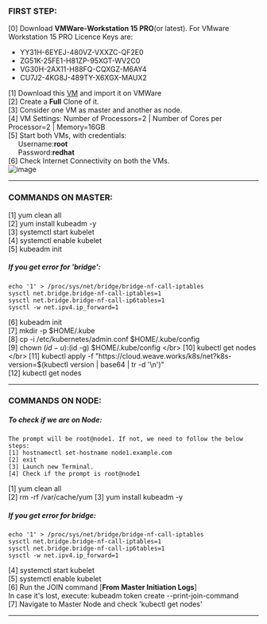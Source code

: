 ### FIRST STEP:

[0] Download **VMWare-Workstation 15 PRO**(or latest). For VMware Workstation 15 PRO Licence Keys are:</br>	
- YY31H-6EYEJ-480VZ-VXXZC-QF2E0  </br>
- ZG51K-25FE1-H81ZP-95XGT-WV2C0  </br>
- VG30H-2AX11-H88FQ-CQXGZ-M6AY4  </br>
- CU7J2-4KG8J-489TY-X6XGX-MAUX2  </br>

[1] Download this [VM](https://drive.google.com/open?id=1p8kBqbWW2sp3bV7DoTurr7pTwp4O43AG) and import it on VMWare </br>
[2] Create a **Full** Clone of it. </br>
[3] Consider one VM as master and another as node. </br>
[4] VM Settings: Number of Processors=2 | Number of Cores per Processor=2 | Memory=16GB </br>
[5] Start both VMs, with credentials:  <br>
&nbsp;&nbsp;&nbsp;&nbsp;&nbsp;Username:**root** <br>
&nbsp;&nbsp;&nbsp;&nbsp;&nbsp;Password:**redhat**  <br>
[6] Check Internet Connectivity on both the VMs. </br>
![image](https://user-images.githubusercontent.com/689226/64911891-1960cb80-d745-11e9-8170-46402854b942.png)

<hr>

### COMMANDS ON MASTER:

[1] yum clean all </br>
[2] yum install kubeadm -y </br>
[3] systemctl start kubelet </br>
[4] systemctl enable kubelet </br> 
[5] kubeadm init </br>


##### If you get error for 'bridge':
    echo '1' > /proc/sys/net/bridge/bridge-nf-call-iptables 
    sysctl net.bridge.bridge-nf-call-iptables=1 
    sysctl net.bridge.bridge-nf-call-ip6tables=1 
    sysctl -w net.ipv4.ip_forward=1 
    
    
[6] kubeadm init </br>
[7] mkdir -p $HOME/.kube </br>
[8] cp -i /etc/kubernetes/admin.conf $HOME/.kube/config </br>
[9] chown $(id -u):$(id -g) $HOME/.kube/config </br>
[10] kubectl get nodes </br>
[11] kubectl apply -f "https://cloud.weave.works/k8s/net?k8s-version=$(kubectl version | base64 | tr -d '\n')" </br>
[12] kubectl get nodes </br>

<hr>

### COMMANDS ON NODE:

##### To check if we are on Node: 
    The prompt will be root@node1. If not, we need to follow the below steps: 
    [1] hostnamectl set-hostname node1.example.com 
    [2] exit 
    [3] Launch new Terminal. 
    [4] Check if the prompt is root@node1

[1] yum clean all </br>
[2] rm -rf /var/cache/yum
[3] yum install kubeadm -y </br>

##### If you get error for bridge: </br>
    echo '1' > /proc/sys/net/bridge/bridge-nf-call-iptables 
    sysctl net.bridge.bridge-nf-call-iptables=1 
    sysctl net.bridge.bridge-nf-call-ip6tables=1 
    sysctl -w net.ipv4.ip_forward=1 
 
[4] systemctl start kubelet </br>
[5] systemctl enable kubelet </br>
[6] Run the JOIN command [**From Master Initiation Logs**] </br>
    In case it's lost, execute: kubeadm token create --print-join-command   </br>
[7] Navigate to Master Node and check 'kubectl get nodes' </br>

<hr>
